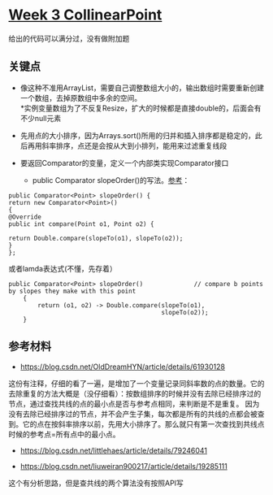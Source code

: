 # [Week 3 CollinearPoint](http://coursera.cs.princeton.edu/algs4/assignments/collinear.html)

给出的代码可以满分过，没有做附加题

## 关键点

* 像这种不准用ArrayList，需要自己调整数组大小的，输出数组时需要重新创建一个数组，去掉原数组中多余的空间。  
  *实例变量数组为了不反复Resize，扩大的时候都是直接double的，后面会有不少null元素  
  
* 先用点的大小排序，因为Arrays.sort()所用的归并和插入排序都是稳定的，此后再用斜率排序，点还是会按从大到小排列，能用来过滤重复线段
  
* 要返回Comparator的变量，定义一个内部类实现Comparator接口 
  * public Comparator<Point> slopeOrder()的写法。[参考](https://stackoverflow.com/questions/39677697/return-a-comparator-from-another-function)：
  
```
public Comparator<Point> slopeOrder() {
return new Comparator<Point>() 
{
@Override
public int compare(Point o1, Point o2) {

return Double.compare(slopeTo(o1), slopeTo(o2));
}
};
```

或者lamda表达式(不懂，先存着）

```
public Comparator<Point> slopeOrder()              // compare b points by slopes they make with this point
    {
        return (o1, o2) -> Double.compare(slopeTo(o1),
                                          slopeTo(o2));
    }
```


## 参考材料

* https://blog.csdn.net/OldDreamHYN/article/details/61930128 

这份有注释，仔细的看了一遍，是增加了一个变量记录同斜率数的点的数量。它的去除重复的方法大概是（没仔细看）：按数组排序的时候并没有去除已经排序过的节点，通过查找共线的点的最小点是否与参考点相同，来判断是不是重复。
因为没有去除已经排序过的节点，并不会产生子集，每次都是所有的共线的点都会被查到。它的点在按斜率排序以前，先用大小排序了。那么就只有第一次查找到共线点时候的参考点=所有点中的最小点。

* https://blog.csdn.net/littlehaes/article/details/79246041

* https://blog.csdn.net/liuweiran900217/article/details/19285111

这个有分析思路，但是查共线的两个算法没有按照API写
